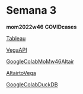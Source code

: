 # Semana 3

**mom2022w46**
**COVIDcases**

[Tableau](https://juanisolerno.github.io/infovis/s3/mom2022w46_tableau_par.html)

[VegaAPI](https://juanisolerno.github.io/infovis/s3/mom2022w46_VegaAPI.html)

[GoogleColabMoMw46Altair](https://colab.research.google.com/drive/164g6gys6lNjQmYnBgA6QbamcJGYwPPF1?usp=sharing)

[AltairtoVega](https://juanisolerno.github.io/infovis/s3/mom2022w46_altair.html)

[GoogleColabDuckDB](https://colab.research.google.com/drive/1tDv477I0D8IjV1H6PjiqyMrGuqZpxAnx)
